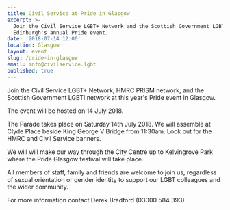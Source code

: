 ```yaml
---
title: Civil Service at Pride in Glasgow
excerpt: >-
  Join the Civil Service LGBT+ Network and the Scottish Government LGBTI network
  Edinburgh's annual Pride event.
date: '2018-07-14 12:00'
location: Glasgow
layout: event
slug: /pride-in-glasgow
email: info@civilservice.lgbt
published: true
---
```


Join the Civil Service LGBT+ Network, HMRC PRISM network, and the Scottish Government LGBTI network at this year's Pride event in Glasgow.

The event will be hosted on 14 July 2018.

The Parade takes place on Saturday 14th July 2018. We will assemble at Clyde Place beside King George V Bridge from 11:30am. Look out for the HMRC and Civil Service banners. 

We will will make our way through the City Centre up to Kelvingrove Park where the Pride Glasgow festival will take place.

All members of staff, family and friends are welcome to join us, regardless of sexual orientation or gender identity to support our LGBT colleagues and the wider community.

For more information contact Derek Bradford (03000 584 393)
